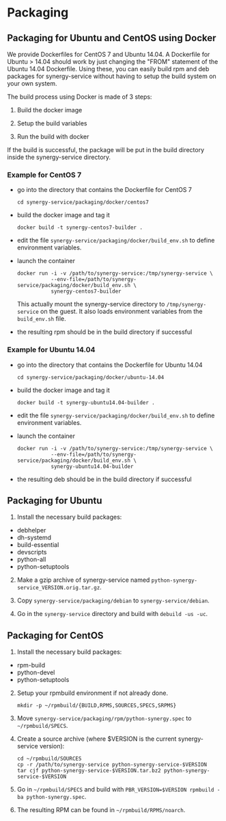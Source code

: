 Packaging
=========

Packaging for Ubuntu and CentOS using Docker
--------------------------------------------

We provide Dockerfiles for CentOS 7 and Ubuntu 14.04.  A Dockerfile for Ubuntu >
14.04 should work by just changing the "FROM" statement of the Ubuntu 14.04
Dockerfile.  Using these, you can easily build rpm and deb packages for
synergy-service without having to setup the build system on your own system.

The build process using Docker is made of 3 steps:

1. Build the docker image

2. Setup the build variables

3. Run the build with docker

If the build is successful, the package will be put in the build directory
inside the synergy-service directory.


### Example for CentOS 7

- go into the directory that contains the Dockerfile for CentOS 7

      cd synergy-service/packaging/docker/centos7

- build the docker image and tag it

      docker build -t synergy-centos7-builder .

- edit the file `synergy-service/packaging/docker/build_env.sh` to define environment variables.

- launch the container

      docker run -i -v /path/to/synergy-service:/tmp/synergy-service \
                 --env-file=/path/to/synergy-service/packaging/docker/build_env.sh \
                 synergy-centos7-builder

  This actually mount the synergy-service directory to `/tmp/synergy-service` on
  the guest.
  It also loads environment variables from the `build_env.sh` file.

- the resulting rpm should be in the build directory if successful


### Example for Ubuntu 14.04

- go into the directory that contains the Dockerfile for Ubuntu 14.04

      cd synergy-service/packaging/docker/ubuntu-14.04

- build the docker image and tag it

      docker build -t synergy-ubuntu14.04-builder .

- edit the file `synergy-service/packaging/docker/build_env.sh` to define environment variables.

- launch the container

      docker run -i -v /path/to/synergy-service:/tmp/synergy-service \
                 --env-file=/path/to/synergy-service/packaging/docker/build_env.sh \
                 synergy-ubuntu14.04-builder

- the resulting deb should be in the build directory if successful


Packaging for Ubuntu
--------------------

1. Install the necessary build packages:
  - debhelper
  - dh-systemd
  - build-essential
  - devscripts
  - python-all
  - python-setuptools

2. Make a gzip archive of synergy-service named `python-synergy-service_VERSION.orig.tar.gz`.

3. Copy `synergy-service/packaging/debian` to `synergy-service/debian`.

4. Go in the `synergy-service` directory and build with `debuild -us -uc`.


Packaging for CentOS
--------------------

1. Install the necessary build packages:
  - rpm-build
  - python-devel
  - python-setuptools

2. Setup your rpmbuild environment if not already done.

       mkdir -p ~/rpmbuild/{BUILD,RPMS,SOURCES,SPECS,SRPMS}

3. Move `synergy-service/packaging/rpm/python-synergy.spec` to
   `~/rpmbuild/SPECS`.

4. Create a source archive (where $VERSION is the current synergy-service version):

       cd ~/rpmbuild/SOURCES
       cp -r /path/to/synergy-service python-synergy-service-$VERSION
       tar cjf python-synergy-service-$VERSION.tar.bz2 python-synergy-service-$VERSION

5. Go in `~/rpmbuild/SPECS` and build with `PBR_VERSION=$VERSION rpmbuild -ba python-synergy.spec`.

6. The resulting RPM can be found in `~/rpmbuild/RPMS/noarch`.
